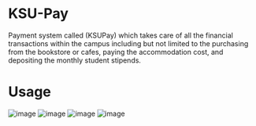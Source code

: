 # KSU-Pay
Payment system called (KSUPay)
which takes care of all the financial transactions within the campus including but not
limited to the purchasing from the bookstore or cafes, paying the accommodation cost,
and depositing the monthly student stipends. 
# Usage
![image](https://user-images.githubusercontent.com/120396548/214554124-71620e24-fe4f-4d7c-a1f2-dec67b3b9ec9.png)
![image](https://user-images.githubusercontent.com/120396548/214554211-5c5f7fd2-ddd5-48f2-a687-321b44a8d2a0.png)
![image](https://user-images.githubusercontent.com/120396548/214554231-3b1c9f00-70fe-437c-8ba6-bea54ddc860d.png)
![image](https://user-images.githubusercontent.com/120396548/214554303-2642650c-1259-45a1-ba50-c893c70c64f7.png)
